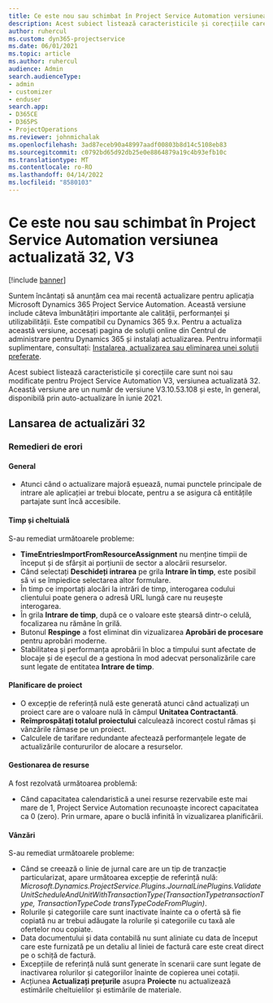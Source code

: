 ```yaml
---
title: Ce este nou sau schimbat în Project Service Automation versiunea actualizată 32, V3
description: Acest subiect listează caracteristicile și corecțiile care sunt disponibile în Project Service Automation V3, versiunea actualizată 32, V3.
author: ruhercul
ms.custom: dyn365-projectservice
ms.date: 06/01/2021
ms.topic: article
ms.author: ruhercul
audience: Admin
search.audienceType:
- admin
- customizer
- enduser
search.app:
- D365CE
- D365PS
- ProjectOperations
ms.reviewer: johnmichalak
ms.openlocfilehash: 3ad87eceb90a48997aadf00803b8d14c5108eb83
ms.sourcegitcommit: c0792bd65d92db25e0e8864879a19c4b93efb10c
ms.translationtype: MT
ms.contentlocale: ro-RO
ms.lasthandoff: 04/14/2022
ms.locfileid: "8580103"
---
```

# <a name="whats-new-or-changed-in-project-service-automation-update-release-32-v3"></a>Ce este nou sau schimbat în Project Service Automation versiunea actualizată 32, V3

[!include [banner](../includes/psa-now-project-operations.md)]

Suntem încântați să anunțăm cea mai recentă actualizare pentru aplicația Microsoft Dynamics 365 Project Service Automation. Această versiune include câteva îmbunătățiri importante ale calității, performanței și utilizabilității. Este compatibil cu Dynamics 365 9.x. Pentru a actualiza această versiune, accesați pagina de soluții online din Centrul de administrare pentru Dynamics 365 și instalați actualizarea. Pentru informații suplimentare, consultați: [Instalarea, actualizarea sau eliminarea unei soluții preferate](/power-platform/admin/install-remove-preferred-solution).

Acest subiect listează caracteristicile și corecțiile care sunt noi sau modificate pentru Project Service Automation V3, versiunea actualizată 32. Această versiune are un număr de versiune V3.10.53.108 și este, în general, disponibilă prin auto-actualizare în iunie 2021.

## <a name="update-release-32"></a>Lansarea de actualizări 32

### <a name="bug-fixes"></a>Remedieri de erori

#### <a name="general"></a>General

- Atunci când o actualizare majoră eșuează, numai punctele principale de intrare ale aplicației ar trebui blocate, pentru a se asigura că entitățile partajate sunt încă accesibile.

#### <a name="time-and-expense"></a>Timp și cheltuială

S-au remediat următoarele probleme:

- **TimeEntriesImportFromResourceAssignment** nu menține timpii de început și de sfârșit ai porțiunii de sector a alocării resurselor.
- Când selectați **Deschideți intrarea** pe grila **Intrare în timp**, este posibil să vi se împiedice selectarea altor formulare.
- În timp ce importați alocări la intrări de timp, interogarea codului clientului poate genera o adresă URL lungă care nu reușește interogarea.
- În grila **Intrare de timp**, după ce o valoare este ștearsă dintr-o celulă, focalizarea nu rămâne în grilă.
- Butonul **Respinge** a fost eliminat din vizualizarea **Aprobări de procesare** pentru aprobări moderne.
- Stabilitatea și performanța aprobării în bloc a timpului sunt afectate de blocaje și de eșecul de a gestiona în mod adecvat personalizările care sunt legate de entitatea **Intrare de timp**.

#### <a name="project-planning"></a>Planificare de proiect

- O excepție de referință nulă este generată atunci când actualizați un proiect care are o valoare nulă în câmpul **Unitatea Contractantă**.
- **Reîmprospătați totalul proiectului** calculează incorect costul rămas și vânzările rămase pe un proiect.
- Calculele de tarifare redundante afectează performanțele legate de actualizările contururilor de alocare a resurselor.

#### <a name="resource-management"></a>Gestionarea de resurse

A fost rezolvată următoarea problemă:

- Când capacitatea calendaristică a unei resurse rezervabile este mai mare de 1, Project Service Automation recunoaște incorect capacitatea ca 0 (zero). Prin urmare, apare o buclă infinită în vizualizarea planificării.

#### <a name="sales"></a>Vânzări

S-au remediat următoarele probleme:

- Când se creează o linie de jurnal care are un tip de tranzacție particularizat, apare următoarea excepție de referință nulă: *Microsoft.Dynamics.ProjectService.Plugins.JournalLinePlugins.ValidateUnitScheduleAndUnitWithTransactionType(TransactionTypetransactionType, TransactionTypeCode transTypeCodeFromPlugin)*.
- Rolurile și categoriile care sunt inactivate înainte ca o ofertă să fie copiată nu ar trebui adăugate la rolurile și categoriile cu taxă ale ofertelor nou copiate.
- Data documentului și data contabilă nu sunt aliniate cu data de început care este furnizată pe un detaliu al liniei de factură care este creat direct pe o schiță de factură.
- Excepțiile de referință nulă sunt generate în scenarii care sunt legate de inactivarea rolurilor și categoriilor înainte de copierea unei cotații.
- Acțiunea **Actualizați prețurile** asupra **Proiecte** nu actualizează estimările cheltuielilor și estimările de materiale.
